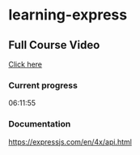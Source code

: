 # learning-express
 
## Full Course Video
[Click here](https://www.youtube.com/watch?v=Oe421EPjeBE&ab_channel=freeCodeCamp.org)

### Current progress

06:11:55

### Documentation

https://expressjs.com/en/4x/api.html